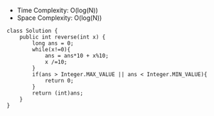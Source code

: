 * Time Complexity: O(log(N))
* Space Complexity: O(log(N))

```
class Solution {
    public int reverse(int x) {
        long ans = 0; 
        while(x!=0){
            ans = ans*10 + x%10;
            x /=10;
        }
        if(ans > Integer.MAX_VALUE || ans < Integer.MIN_VALUE){
            return 0;
        }
        return (int)ans;
    }
}
```